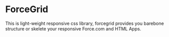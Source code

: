 # ForceGrid
This is light-weight responsive css library, forcegrid provides you barebone structure or skelete your responsive Force.com and HTML Apps. 
